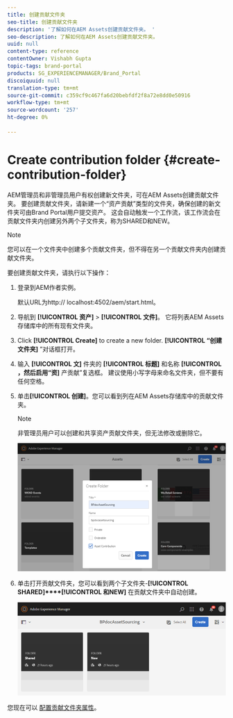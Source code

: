 ```yaml
---
title: 创建贡献文件夹
seo-title: 创建贡献文件夹
description: '了解如何在AEM Assets创建贡献文件夹。 '
seo-description: 了解如何在AEM Assets创建贡献文件夹。
uuid: null
content-type: reference
contentOwner: Vishabh Gupta
topic-tags: brand-portal
products: SG_EXPERIENCEMANAGER/Brand_Portal
discoiquuid: null
translation-type: tm+mt
source-git-commit: c359cf9c467fa6d20bebfdf2f8a72e8dd0e50916
workflow-type: tm+mt
source-wordcount: '257'
ht-degree: 0%

---
```



# Create contribution folder {#create-contribution-folder}


AEM管理员和非管理员用户有权创建新文件夹，可在AEM Assets创建贡献文件夹。
要创建贡献文件夹，请新建一个“资产贡献”类型的文件夹，确保创建的新文件夹可由Brand Portal用户提交资产。  这会自动触发一个工作流，该工作流会在贡献文件夹内创建另外两个子文件夹，称为SHARED和NEW。

>[!NOTE]
>
>您可以在一个文件夹中创建多个贡献文件夹，但不得在另一个贡献文件夹内创建贡献文件夹。

要创建贡献文件夹，请执行以下操作：
1. 登录到AEM作者实例。

   默认URL为http:// localhost:4502/aem/start.html。

1. 导航到 **[!UICONTROL 资产]** > **[!UICONTROL 文件]**。 它将列表AEM Assets存储库中的所有现有文件夹。

1. Click **[!UICONTROL Create]** to create a new folder. **[!UICONTROL “创建文件夹]** ”对话框打开。

1. 输入 **[!UICONTROL 文]** 件夹的 **[!UICONTROL 标题]** 和名称 **[!UICONTROL ，然后启用“资]** 产贡献”复选框。
建议使用小写字母来命名文件夹，但不要有任何空格。

1. 单击&#x200B;**[!UICONTROL 创建]**。您可以看到列在AEM Assets存储库中的贡献文件夹。

   >[!NOTE]
   >
   >非管理员用户可以创建和共享资产贡献文件夹，但无法修改或删除它。

   ![](assets/create-contribution-folder.png)

1. 单击打开贡献文件夹，您可以看到两个子文件夹-**[!UICONTROL SHARED]****[!UICONTROL 和NEW]** 在贡献文件夹中自动创建。

   ![](assets/contribution-folder.png)

您现在可以 [配置贡献文件夹属性](brand-portal-configure-contribution-folder-properties.md)。


